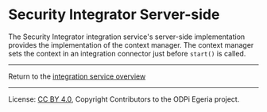 <!-- SPDX-License-Identifier: CC-BY-4.0 -->
<!-- Copyright Contributors to the ODPi Egeria project 2020. -->

# Security Integrator Server-side

The Security Integrator integration service's server-side implementation provides 
the implementation of the context manager.  The context manager sets the context in an integration
connector just before `start()` is called.
 

----
Return to the [integration service overview](..)

----
License: [CC BY 4.0](https://creativecommons.org/licenses/by/4.0/),
Copyright Contributors to the ODPi Egeria project.